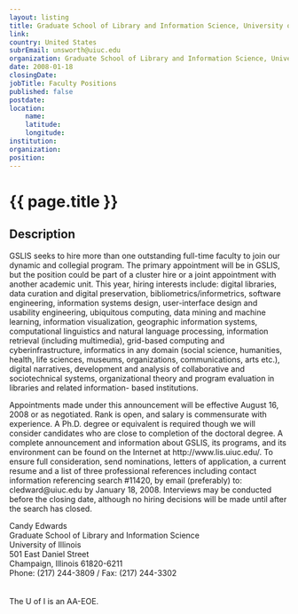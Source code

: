 ```yaml
---
layout: listing
title: Graduate School of Library and Information Science, University of Illinois at Urbana-Champaign - Faculty Positions
link:
country: United States
subrEmail: unsworth@uiuc.edu
organization: Graduate School of Library and Information Science, University of Illinois at Urbana-Champaign 
date: 2008-01-18
closingDate: 
jobTitle: Faculty Positions
published: false
postdate:
location:
    name: 
    latitude: 
    longitude: 
institution: 
organization: 
position: 
--- 
```



# {{ page.title }}

## Description



<p>GSLIS seeks to hire more than one outstanding full-time faculty to join our dynamic and collegial program.  The primary appointment will be in GSLIS, but the position could be part of a cluster hire or a joint appointment with another academic unit.  This year, hiring interests include:  digital libraries, data curation and digital preservation, bibliometrics/informetrics, software engineering, information systems design, user-interface design and usability engineering, ubiquitous computing, data mining and machine learning, information visualization, geographic information systems, computational linguistics and natural language processing, information retrieval (including multimedia), grid-based computing and cyberinfrastructure, informatics in any domain (social science, humanities, health, life sciences, museums, organizations, communications, arts etc.), digital narratives, development and analysis of collaborative and sociotechnical systems, organizational theory and program evaluation in libraries and related information- based institutions.</p>

<p>Appointments made under this announcement will be effective August 16, 2008 or as negotiated.    Rank is open, and salary is commensurate with experience.  A Ph.D. degree or equivalent is required though we will consider candidates who are close to completion of the doctoral degree.  A complete announcement and information about GSLIS, its programs, and its environment can be found on the Internet at http://www.lis.uiuc.edu/.  To ensure full consideration, send nominations, letters of application, a current resume and a list of three professional references including contact information referencing search #11420, by email (preferably) to: cledward@uiuc.edu by January 18, 2008.  Interviews may be conducted before the closing date, although no hiring decisions will be made until after the search has closed.</p>

<p>
Candy Edwards<br/>
Graduate School of Library and Information Science<br/>
University of Illinois<br/>
501 East Daniel Street<br/>
Champaign, Illinois 61820-6211<br/>
Phone:  (217) 244-3809 / Fax:  (217) 244-3302<br/>
<br/></br/>
The U of I is an AA-EOE.
</p>

